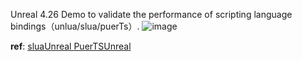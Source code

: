 Unreal 4.26 Demo to validate the performance of scripting language bindings（unlua/slua/puerTs）.
![image](https://github.com/user-attachments/assets/e2183548-7805-484c-a3c4-e5ea4c82130e)

**ref**: 
[sluaUnreal ](https://github.com/Tencent/sluaunreal)
[PuerTSUnreal ](https://github.com/Tencent/puerts/tree/master)

